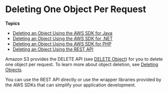 # Deleting One Object Per Request<a name="DeletingOneObject"></a>

**Topics**
+ [Deleting an Object Using the AWS SDK for Java](DeletingOneObjectUsingJava.md)
+ [Deleting an Object Using the AWS SDK for \.NET](DeletingOneObjectUsingNetSDK.md)
+ [Deleting an Object Using the AWS SDK for PHP](DeletingOneObjectUsingPHPSDK.md)
+ [Deleting an Object Using the REST API](DeletingAnObjectsUsingREST.md)

Amazon S3 provides the DELETE API \(see [DELETE Object](http://docs.aws.amazon.com/AmazonS3/latest/API/RESTObjectDELETE.html)\) for you to delete one object per request\. To learn more about object deletion, see [Deleting Objects](DeletingObjects.md)\. 

You can use the REST API directly or use the wrapper libraries provided by the AWS SDKs that can simplify your application development\. 